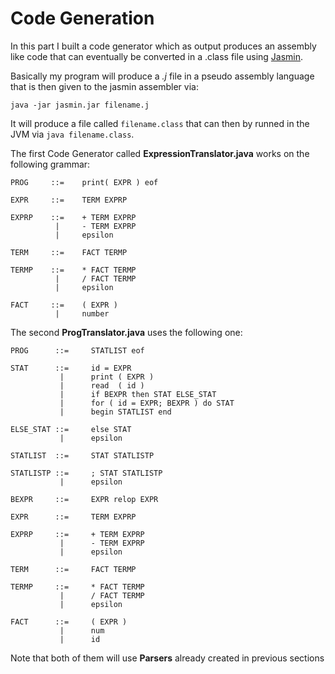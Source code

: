 # Code Generation

In this part I built a code generator which as output produces an assembly like code that can eventually be converted in a .class file using [Jasmin](http://jasmin.sourceforge.net/).

Basically my program will produce a *.j* file in a pseudo assembly language that is then given to the jasmin assembler via:
```$xslt
java -jar jasmin.jar filename.j
``` 

It will produce a file called `filename.class` that can then by runned in the JVM via `java filename.class`.


The first Code Generator called **ExpressionTranslator.java** works on the following grammar:
```
PROG     ::=    print( EXPR ) eof

EXPR     ::=    TERM EXPRP

EXPRP    ::=    + TERM EXPRP
          |     - TERM EXPRP
          |     epsilon 
       
TERM     ::=    FACT TERMP

TERMP    ::=    * FACT TERMP
          |     / FACT TERMP
          |     epsilon
          
FACT     ::=    ( EXPR )
          |     number 
```

The second **ProgTranslator.java** uses the following one:
``` 
PROG      ::=     STATLIST eof

STAT      ::=     id = EXPR
           |      print ( EXPR )
           |      read  ( id )
           |      if BEXPR then STAT ELSE_STAT
           |      for ( id = EXPR; BEXPR ) do STAT
           |      begin STATLIST end
           
ELSE_STAT ::=     else STAT
           |      epsilon
          
STATLIST  ::=     STAT STATLISTP

STATLISTP ::=     ; STAT STATLISTP
           |      epsilon
           
BEXPR     ::=     EXPR relop EXPR

EXPR      ::=     TERM EXPRP

EXPRP     ::=     + TERM EXPRP
           |      - TERM EXPRP
           |      epsilon
           
TERM      ::=     FACT TERMP

TERMP     ::=     * FACT TERMP
           |      / FACT TERMP
           |      epsilon
           
FACT      ::=     ( EXPR )
           |      num
           |      id

```

Note that both of them will use **Parsers** already created in previous sections